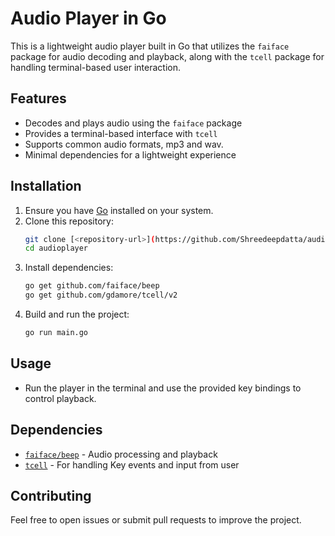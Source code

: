 # Audio Player in Go

This is a lightweight audio player built in Go that utilizes the `faiface` package for audio decoding and playback, along with the `tcell` package for handling terminal-based user interaction.

## Features
- Decodes and plays audio using the `faiface` package
- Provides a terminal-based interface with `tcell`
- Supports common audio formats, mp3 and wav.
- Minimal dependencies for a lightweight experience

## Installation
1. Ensure you have [Go](https://go.dev/dl/) installed on your system.
2. Clone this repository:
   ```sh
   git clone [<repository-url>](https://github.com/Shreedeepdatta/audioplayer)
   cd audioplayer
   ```
3. Install dependencies:
   ```sh
   go get github.com/faiface/beep
   go get github.com/gdamore/tcell/v2
   ```
4. Build and run the project:
   ```sh
   go run main.go
   ```

## Usage
- Run the player in the terminal and use the provided key bindings to control playback.

## Dependencies
- [`faiface/beep`](https://github.com/faiface/beep) - Audio processing and playback
- [`tcell`](https://github.com/gdamore/tcell) - For handling Key events and input from user

## Contributing
Feel free to open issues or submit pull requests to improve the project.

